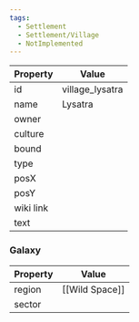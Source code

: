 ```yaml
---
tags:
  - Settlement
  - Settlement/Village
  - NotImplemented
---
```


| Property  | Value           |
| --------- | --------------- |
| id        | village_lysatra |
| name      | Lysatra         |
| owner     |                 |
| culture   |                 |
| bound     |                 |
| type      |                 |
| posX      |                 |
| posY      |                 |
| wiki link |                 |
| text      |                 |

### Galaxy
| Property | Value          |
| -------- | -------------- |
| region   | [[Wild Space]] |
| sector   |                |
